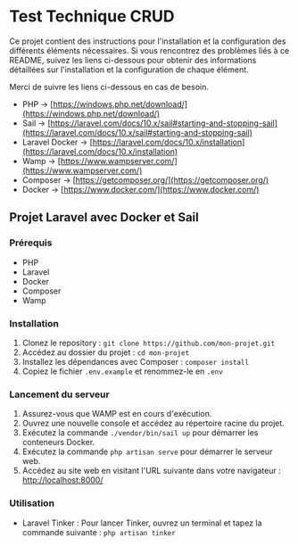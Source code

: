 # Test Technique CRUD

Ce projet contient des instructions pour l'installation et la configuration des différents éléments nécessaires. Si vous rencontrez des problèmes liés à ce README, suivez les liens ci-dessous pour obtenir des informations détaillées sur l'installation et la configuration de chaque élément.

Merci de suivre les liens ci-dessous en cas de besoin.

- PHP -> [https://windows.php.net/download/](https://windows.php.net/download/)
- Sail -> [https://laravel.com/docs/10.x/sail#starting-and-stopping-sail](https://laravel.com/docs/10.x/sail#starting-and-stopping-sail)
- Laravel Docker -> [https://laravel.com/docs/10.x/installation](https://laravel.com/docs/10.x/installation)
- Wamp -> [https://www.wampserver.com/](https://www.wampserver.com/)
- Composer -> [https://getcomposer.org/](https://getcomposer.org/)
- Docker -> [https://www.docker.com/](https://www.docker.com/)

## Projet Laravel avec Docker et Sail

### Prérequis
- PHP
- Laravel
- Docker
- Composer
- Wamp

### Installation
1. Clonez le repository : `git clone https://github.com/mon-projet.git`
2. Accédez au dossier du projet : `cd mon-projet`
3. Installez les dépendances avec Composer : `composer install`
4. Copiez le fichier `.env.example` et renommez-le en `.env`

### Lancement du serveur
1. Assurez-vous que WAMP est en cours d'exécution.
2. Ouvrez une nouvelle console et accédez au répertoire racine du projet.
3. Exécutez la commande `./vendor/bin/sail up` pour démarrer les conteneurs Docker.
4. Exécutez la commande `php artisan serve` pour démarrer le serveur web.
5. Accédez au site web en visitant l'URL suivante dans votre navigateur : [http://localhost:8000/](http://localhost:8000/)

### Utilisation
- Laravel Tinker : Pour lancer Tinker, ouvrez un terminal et tapez la commande suivante : `php artisan tinker`
